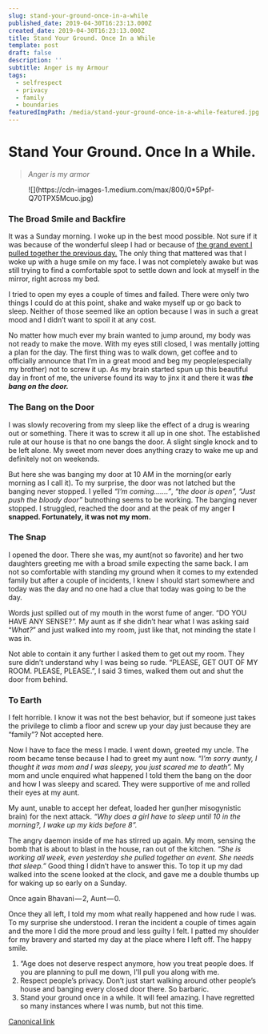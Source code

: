 ```yaml
---
slug: stand-your-ground-once-in-a-while
published_date: 2019-04-30T16:23:13.000Z
created_date: 2019-04-30T16:23:13.000Z
title: Stand Your Ground. Once In a While
template: post
draft: false
description: ''
subtitle: Anger is my Armour
tags:
  - selfrespect
  - privacy
  - family
  - boundaries
featuredImgPath: /media/stand-your-ground-once-in-a-while-featured.jpg
---
```

# Stand Your Ground. Once In a While.
> _Anger is my armor_

<figure name="a81e" id="a81e" class="graf graf--figure graf-after--p">

<div class="aspectRatioPlaceholder is-locked" style="max-width: 700px; max-height: 438px;">![](https://cdn-images-1.medium.com/max/800/0*5Ppf-Q70TPX5Mcuo.jpg)</div>

</figure>

### The Broad Smile and Backfire

It was a Sunday morning. I woke up in the best mood possible. Not sure if it was because of the wonderful sleep I had or because of [the grand event I pulled together the previous day.](https://medium.com/@sjuhi1818/women-techmakers-d0a656539f1d) The only thing that mattered was that I woke up with a huge smile on my face. I was not completely awake but was still trying to find a comfortable spot to settle down and look at myself in the mirror, right across my bed.

I tried to open my eyes a couple of times and failed. There were only two things I could do at this point, shake and wake myself up or go back to sleep. Neither of those seemed like an option because I was in such a great mood and I didn’t want to spoil it at any cost.

No matter how much ever my brain wanted to jump around, my body was not ready to make the move. With my eyes still closed, I was mentally jotting a plan for the day. The first thing was to walk down, get coffee and to officially announce that I’m in a great mood and beg my people(especially my brother) not to screw it up. As my brain started spun up this beautiful day in front of me, the universe found its way to jinx it and there it was **_the bang on the door._**

### The Bang on the Door

I was slowly recovering from my sleep like the effect of a drug is wearing out or something. There it was to screw it all up in one shot. The established rule at our house is that no one bangs the door. A slight single knock and to be left alone. My sweet mom never does anything crazy to wake me up and definitely not on weekends.

But here she was banging my door at 10 AM in the morning(or early morning as I call it). To my surprise, the door was not latched but the banging never stopped. I yelled _“I’m coming…….”_, _“the door is open”, “Just push the bloody door”_ butnothing seems to be working. The banging never stopped. I struggled, reached the door and at the peak of my anger **I** **snapped. Fortunately, it was not my mom.**

### The Snap

I opened the door. There she was, my aunt(not so favorite) and her two daughters greeting me with a broad smile expecting the same back. I am not so comfortable with standing my ground when it comes to my extended family but after a couple of incidents, I knew I should start somewhere and today was the day and no one had a clue that today was going to be the day.

Words just spilled out of my mouth in the worst fume of anger. “DO YOU HAVE ANY SENSE?_”._ My aunt as if she didn’t hear what I was asking said “_What?_” and just walked into my room, just like that, not minding the state I was in.

Not able to contain it any further I asked them to get out my room. They sure didn’t understand why I was being so rude. “PLEASE, GET OUT OF MY ROOM. PLEASE, PLEASE.”, I said 3 times, walked them out and shut the door from behind.

### To Earth

I felt horrible. I know it was not the best behavior, but if someone just takes the privilege to climb a floor and screw up your day just because they are “family”? Not accepted here.

Now I have to face the mess I made. I went down, greeted my uncle. The room became tense because I had to greet my aunt now. _“I’m sorry aunty, I thought it was mom and I was sleepy, you just scared me to death”._ My mom and uncle enquired what happened I told them the bang on the door and how I was sleepy and scared. They were supportive of me and rolled their eyes at my aunt.

My aunt, unable to accept her defeat, loaded her gun(her misogynistic brain) for the next attack. _“Why does a girl have to sleep until 10 in the morning?, I wake up my kids before 8”._

The angry daemon inside of me has stirred up again. My mom, sensing the bomb that is about to blast in the house, ran out of the kitchen. _“She is working all week, even yesterday she pulled together an event. She needs that sleep.”_ Good thing I didn’t have to answer this. To top it up my dad walked into the scene looked at the clock, and gave me a double thumbs up for waking up so early on a Sunday.

Once again Bhavani — 2, Aunt — 0.

Once they all left, I told my mom what really happened and how rude I was. To my surprise she understood. I reran the incident a couple of times again and the more I did the more proud and less guilty I felt. I patted my shoulder for my bravery and started my day at the place where I left off. The happy smile.

1.  “Age does not deserve respect anymore, how you treat people does. If you are planning to pull me down, I'll pull you along with me.
2.  Respect people’s privacy. Don’t just start walking around other people’s house and banging every closed door there. So barbaric.
3.  Stand your ground once in a while. It will feel amazing. I have regretted so many instances where I was numb, but not this time.

[Canonical link](https://medium.com/@bhavaniravi/stand-your-ground-once-in-a-while-31002a7576c2)